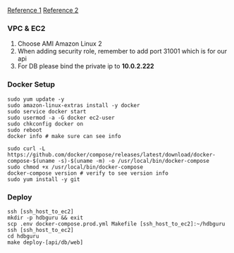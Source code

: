 
[Reference 1](https://docs.aws.amazon.com/AmazonECS/latest/developerguide/docker-basics.html)
[Reference 2](https://gist.github.com/npearce/6f3c7826c7499587f00957fee62f8ee9)

### VPC & EC2


1. Choose AMI Amazon Linux 2
2. When adding security role, remember to add port 31001 which is for our api
3. For DB please bind the private ip to **10.0.2.222**

### Docker Setup

```
sudo yum update -y
sudo amazon-linux-extras install -y docker
sudo service docker start
sudo usermod -a -G docker ec2-user
sudo chkconfig docker on
sudo reboot
docker info # make sure can see info
```

```
sudo curl -L https://github.com/docker/compose/releases/latest/download/docker-compose-$(uname -s)-$(uname -m) -o /usr/local/bin/docker-compose
sudo chmod +x /usr/local/bin/docker-compose
docker-compose version # verify to see version info
sudo yum install -y git
```

### Deploy

```
ssh [ssh_host_to_ec2]
mkdir -p hdbguru && exit
scp .env docker-compose.prod.yml Makefile [ssh_host_to_ec2]:~/hdbguru
ssh [ssh_host_to_ec2]
cd hdbguru
make deploy-[api/db/web]
```
